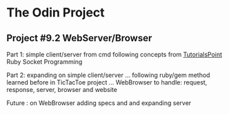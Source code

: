 <h1> The Odin Project</h1>
<h2> Project #9.2 WebServer/Browser</h2>
<p> Part 1: simple client/server from cmd following concepts from <a href="http://www.tutorialspoint.com/ruby/ruby_socket_programming.htm"> TutorialsPoint</a> 
Ruby Socket Programming </p>
<p>Part 2: expanding on simple client/server ... following ruby/gem method learned before in TicTacToe project ... WebBrowser to handle: request, response, server, browser and website</p>
<p> Future : on WebBrowser adding specs and and expanding server </p>
